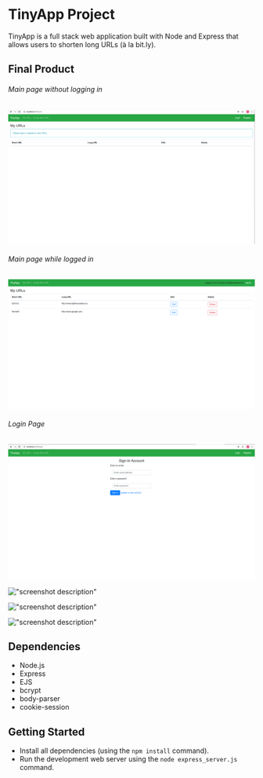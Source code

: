 # TinyApp Project

TinyApp is a full stack web application built with Node and Express that allows users to shorten long URLs (à la bit.ly).

## Final Product

###### Main page without logging in
!["MainPage without logging in"](https://github.com/mab321/tinyapp/blob/master/pics/mainPageNoLogin.png?raw=true)

###### Main page while logged in
!["MainPage while logged in"](https://github.com/mab321/tinyapp/blob/master/pics/loginMain.png?raw=true)

###### Login Page
!["screenshot description"](https://github.com/mab321/tinyapp/blob/master/pics/login.png?raw=true)

!["screenshot description"](#)

!["screenshot description"](#)

!["screenshot description"](#)

## Dependencies

- Node.js
- Express
- EJS
- bcrypt
- body-parser
- cookie-session


## Getting Started

- Install all dependencies (using the `npm install` command).
- Run the development web server using the `node express_server.js` command.
